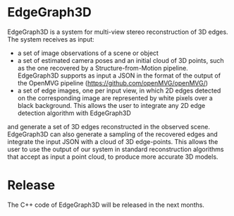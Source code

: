 EdgeGraph3D
===========

EdgeGraph3D is a system for multi-view stereo reconstruction of 3D edges. The system receives as input:

* a set of image observations of a scene or object
* a set of estimated camera poses and an initial cloud of 3D points, such as the one recovered by a Structure-from-Motion pipeline. EdgeGraph3D supports as input a JSON in the format of the output of the OpenMVG pipeline (https://github.com/openMVG/openMVG/)
* a set of edge images, one per input view, in which 2D edges detected on the corresponding image are represented by white pixels over a black background. This allows the user to integrate any 2D edge detection algorithm with EdgeGraph3D

and generate a set of 3D edges reconstructed in the observed scene. EdgeGraph3D can also generate a sampling of the recovered edges and integrate the input JSON with a cloud of 3D edge-points. This allows the user to use the output of our system in standard reconstruction algorithms that accept as input a point cloud, to produce more accurate 3D models.


Release
=======

The C++ code of EdgeGraph3D will be released in the next months.
